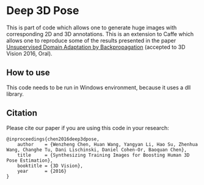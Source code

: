 # Deep 3D Pose

This is part of code which allows one to generate huge images with corresponding 2D and 3D annotations.
This is an extension to Caffe which allows one to reproduce some of the results presented in the paper [Unsupervised Domain Adaptation by Backpropagation](http://jmlr.org/proceedings/papers/v37/ganin15.pdf) (accepted to 3D Vision 2016, Oral).

## How to use

This code needs to be run in Windows environment, because it uses a dll library.  

## Citation

Please cite our paper if you are using this code in your research:

    @inproceedings{chen2016deep3dpose,
        author    = {Wenzheng Chen, Huan Wang, Yangyan Li, Hao Su, Zhenhua Wang, Changhe Tu, Dani Lischinski, Daniel Cohen-Or, Baoquan Chen},
        title     = {Synthesizing Training Images for Boosting Human 3D Pose Estimation},
        booktitle = {3D Vision},
        year      = {2016}
    }
